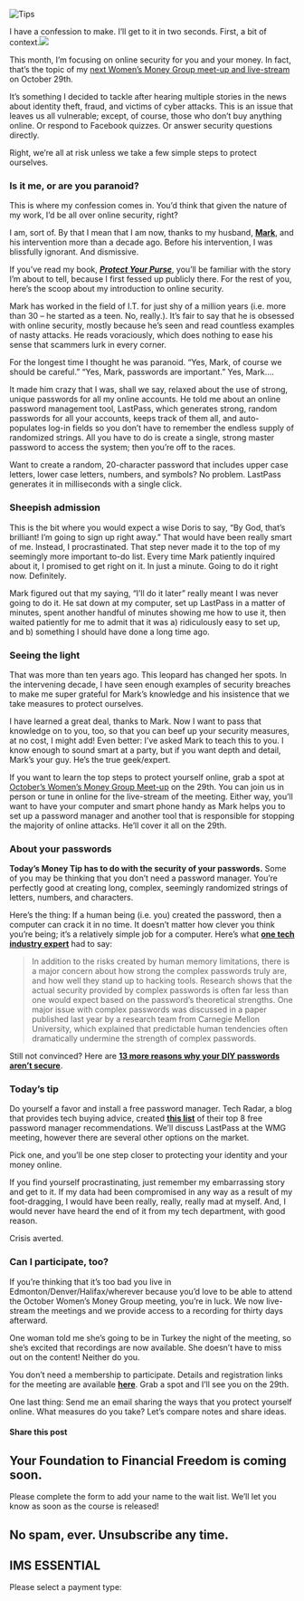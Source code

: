 ![Tips](https://yourfinanciallaunchpad.com/wp-content/uploads/elementor/thumbs/iStock-826041452-qdc6covn77i5onoruu2sdv9i1d1lj94jl1hc1ccih4.jpg "Tips")

I have a confession to make. I’ll get to it in two seconds. First, a bit of context.![](http://yflmainprod.wpengine.com/wp-content/uploads/2019/10/iStock-826041452-300x200.jpg)

This month, I’m focusing on online security for you and your money. In fact, that’s the topic of my [next Women’s Money Group meet-up and live-stream](https://yflmainprod.wpengine.com/events/october-29-2019-womens-money-group-meeting/) on October 29th.

It’s something I decided to tackle after hearing multiple stories in the news about identity theft, fraud, and victims of cyber attacks. This is an issue that leaves us all vulnerable; except, of course, those who don’t buy anything online. Or respond to Facebook quizzes. Or answer security questions directly.

Right, we’re all at risk unless we take a few simple steps to protect ourselves.

### Is it me, or are you paranoid?

This is where my confession comes in. You’d think that given the nature of my work, I’d be all over online security, right?

I am, sort of. By that I mean that I am now, thanks to my husband, **[Mark](https://yflmainprod.wpengine.com/2016/03/my-story-of-starting-over-the-cbc-edition/)**, and his intervention more than a decade ago. Before his intervention, I was blissfully ignorant. And dismissive.

If you’ve read my book, **[*Protect Your Purse*](https://yflmainprod.wpengine.com/store/book/)**, you’ll be familiar with the story I’m about to tell, because I first fessed up publicly there. For the rest of you, here’s the scoop about my introduction to online security.

Mark has worked in the field of I.T. for just shy of a million years (i.e. more than 30 – he started as a teen. No, really.). It’s fair to say that he is obsessed with online security, mostly because he’s seen and read countless examples of nasty attacks. He reads voraciously, which does nothing to ease his sense that scammers lurk in every corner.

For the longest time I thought he was paranoid. “Yes, Mark, of course we should be careful.” “Yes, Mark, passwords are important.” Yes, Mark….

It made him crazy that I was, shall we say, relaxed about the use of strong, unique passwords for all my online accounts. He told me about an online password management tool, LastPass, which generates strong, random passwords for all your accounts, keeps track of them all, and auto-populates log-in fields so you don’t have to remember the endless supply of randomized strings. All you have to do is create a single, strong master password to access the system; then you’re off to the races.

Want to create a random, 20-character password that includes upper case letters, lower case letters, numbers, and symbols? No problem. LastPass generates it in milliseconds with a single click.

### Sheepish admission

This is the bit where you would expect a wise Doris to say, “By God, that’s brilliant! I’m going to sign up right away.” That would have been really smart of me. Instead, I procrastinated. That step never made it to the top of my seemingly more important to-do list. Every time Mark patiently inquired about it, I promised to get right on it. In just a minute. Going to do it right now. Definitely.

Mark figured out that my saying, “I’ll do it later” really meant I was never going to do it. He sat down at my computer, set up LastPass in a matter of minutes, spent another handful of minutes showing me how to use it, then waited patiently for me to admit that it was a) ridiculously easy to set up, and b) something I should have done a long time ago.

### Seeing the light

That was more than ten years ago. This leopard has changed her spots. In the intervening decade, I have seen enough examples of security breaches to make me super grateful for Mark’s knowledge and his insistence that we take measures to protect ourselves.

I have learned a great deal, thanks to Mark. Now I want to pass that knowledge on to you, too, so that you can beef up your security measures, at no cost, I might add! Even better: I’ve asked Mark to teach this to you. I know enough to sound smart at a party, but if you want depth and detail, Mark’s your guy. He’s the true geek/expert.

If you want to learn the top steps to protect yourself online, grab a spot at [October’s Women’s Money Group Meet-up](https://yflmainprod.wpengine.com/events/october-29-2019-womens-money-group-meeting/) on the 29th. You can join us in person or tune in online for the live-stream of the meeting. Either way, you’ll want to have your computer and smart phone handy as Mark helps you to set up a password manager and another tool that is responsible for stopping the majority of online attacks. He’ll cover it all on the 29th.

### About your passwords

**Today’s Money Tip has to do with the security of your passwords.** Some of you may be thinking that you don’t need a password manager. You’re perfectly good at creating long, complex, seemingly randomized strings of letters, numbers, and characters.

Here’s the thing: If a human being (i.e. you) created the password, then a computer can crack it in no time. It doesn’t matter how clever you think you’re being; it’s a relatively simple job for a computer. Here’s what **[one tech industry expert](https://www.inc.com/joseph-steinberg/why-your-complex-passwords-might-not-be-as-secure-as-you-think.html)** had to say:

> In addition to the risks created by human memory limitations, there is a major concern about how strong the complex passwords truly are, and how well they stand up to hacking tools. Research shows that the actual security provided by complex passwords is often far less than one would expect based on the password’s theoretical strengths. One major issue with complex passwords was discussed in a paper published last year by a research team from Carnegie Mellon University, which explained that predictable human tendencies often dramatically undermine the strength of complex passwords.

Still not convinced? Here are **[13 more reasons why your DIY passwords aren’t secure](https://www.nexusgroup.com/blog/why-passwords-are-not-secure/)**.

### Today’s tip

Do yourself a favor and install a free password manager. Tech Radar, a blog that provides tech buying advice, created **[this list](https://www.techradar.com/news/free-password-manager)** of their top 8 free password manager recommendations. We’ll discuss LastPass at the WMG meeting, however there are several other options on the market.

Pick one, and you’ll be one step closer to protecting your identity and your money online.

If you find yourself procrastinating, just remember my embarrassing story and get to it. If my data had been compromised in any way as a result of my foot-dragging, I would have been really, really, really mad at myself. And, I would never have heard the end of it from my tech department, with good reason.

Crisis averted.

### Can I participate, too?

If you’re thinking that it’s too bad you live in Edmonton/Denver/Halifax/wherever because you’d love to be able to attend the October Women’s Money Group meeting, you’re in luck. We now live-stream the meetings and we provide access to a recording for thirty days afterward.

One woman told me she’s going to be in Turkey the night of the meeting, so she’s excited that recordings are now available. She doesn’t have to miss out on the content! Neither do you.

You don’t need a membership to participate. Details and registration links for the meeting are available **[here](https://www.eventbrite.ca/e/online-security-for-your-money-and-your-identity-womens-money-group-tickets-72248504221?aff=ebdssbdestsearch)**. Grab a spot and I’ll see you on the 29th.

One last thing: Send me an email sharing the ways that you protect yourself online. What measures do you take? Let’s compare notes and share ideas.

#### Share this post

## Your Foundation to Financial Freedom is coming soon.

Please complete the form to add your name to the wait list. We’ll let you know as soon as the course is released!

## No spam, ever. Unsubscribe any time.

## IMS ESSENTIAL

Please select a payment type:
